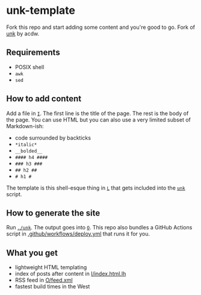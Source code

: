 # unk-template

Fork this repo and start adding some content and you're good to go. Fork of
[unk](https://sr.ht/~acdw/unk/) by acdw.

## Requirements

* POSIX shell
* `awk`
* `sed`

## How to add content

Add a file in [`I`](I). The first line is the title of the page. The rest is
the body of the page. You can use HTML but you can also use a very limited
subset of Markdown-ish:

* code surrounded by backticks
* `*italic*`
* `__bolded__`
* `#### h4 ####`
* `### h3 ###`
* `## h2 ##`
* `# h1 #`

The template is this shell-esque thing in [`L`](L) that gets included into the
[`unk`](unk) script.

## How to generate the site

Run [`./unk`](unk). The output goes into [`O`](O). This repo also bundles a
GitHub Actions script in
[.github/workflows/deploy.yml](.github/workflows/deploy.yml) that runs it for
you.

## What you get

* lightweight HTML templating
* index of posts after content in [I/index.html.lh](I/index.html.lh)
* RSS feed in [O/feed.xml](O/feed.xml)
* fastest build times in the West
